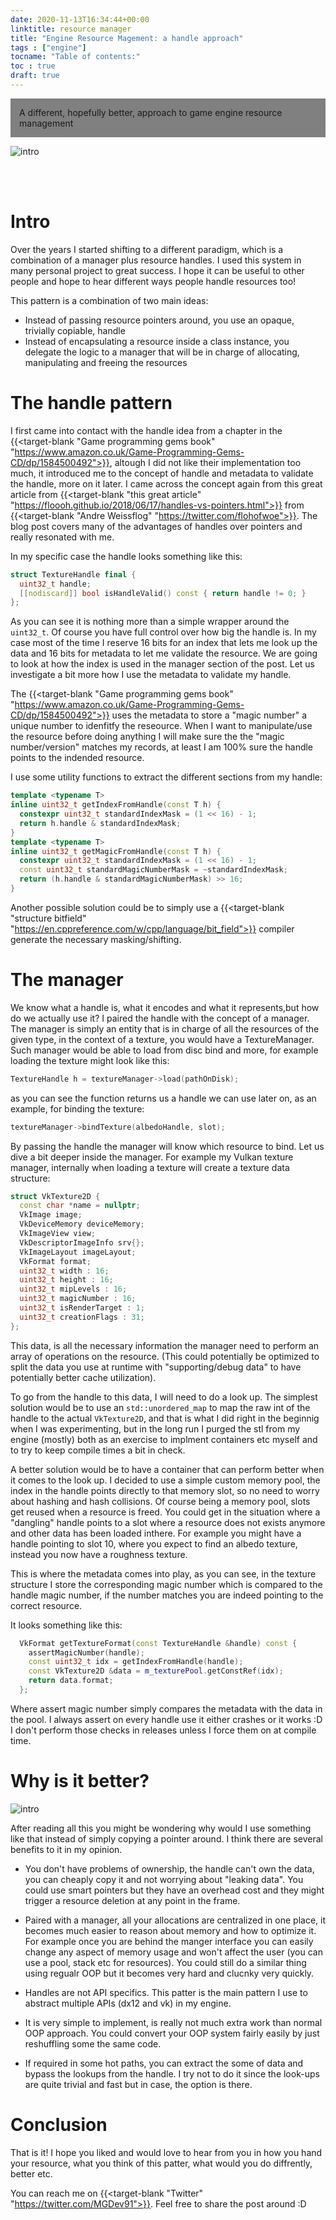 ```yaml
---
date: 2020-11-13T16:34:44+00:00
linktitle: resource manager 
title: "Engine Resource Magement: a handle approach"
tags : ["engine"]
tocname: "Table of contents:"
toc : true
draft: true
---
```


<p style="background:gray;padding: 1em;">
A different, hopefully better, approach to game engine resource management
</p>

![intro](../images/24_handles/handle.jpg)


<br><br>

# Intro 
Over the years I started shifting to a different paradigm, which is a combination of a manager plus resource handles. I used this system in many personal project to great success. I hope it can be useful to other people and hope to hear different ways people handle resources too! 

This pattern is a combination of two main ideas:
- Instead of passing resource pointers around, you use an opaque, trivially copiable, handle
- Instead of encapsulating a resource inside a class instance, you delegate the logic to a manager that will be in charge of allocating, manipulating and freeing the resources

# The handle pattern
I first came into contact with the handle idea from a chapter in the 
{{<target-blank "Game programming gems book" "https://www.amazon.co.uk/Game-Programming-Gems-CD/dp/1584500492">}}, altough I did not like their implementation too much, 
it introduced me to the concept of handle and metadata to validate the handle, more on it later. I came across the concept again from 
this great article from 
{{<target-blank "this great article" "https://floooh.github.io/2018/06/17/handles-vs-pointers.html">}} from
{{<target-blank "Andre Weissflog" "https://twitter.com/flohofwoe">}}. The blog post covers many of the advantages of handles over pointers and really resonated with me.

In my specific case the handle looks something like this:

```cpp
struct TextureHandle final {
  uint32_t handle;
  [[nodiscard]] bool isHandleValid() const { return handle != 0; }
};
```

As you can see it is nothing more than a simple wrapper around the ```uint32_t```. Of course you have full control over how big the handle is. In my case most of the time I reserve 
16 bits for an index that lets me look up the data and 16 bits for metadata to let me validate the resource. We are going to look at how the index is used in the manager section of the post.
Let us investigate a bit more how I use the metadata to validate my handle.

The {{<target-blank "Game programming gems book" "https://www.amazon.co.uk/Game-Programming-Gems-CD/dp/1584500492">}} uses the metadata to store a "magic number" a unique number to idenfitfy the reseource. When I want to manipulate/use the resource before doing anything I will make sure the the "magic number/version" matches my records, at least I am 100% sure the handle points to the indended resource.

I use some utility functions to extract the different sections from my handle:

```cpp
template <typename T>
inline uint32_t getIndexFromHandle(const T h) {
  constexpr uint32_t standardIndexMask = (1 << 16) - 1;
  return h.handle & standardIndexMask;
}
template <typename T>
inline uint32_t getMagicFromHandle(const T h) {
  constexpr uint32_t standardIndexMask = (1 << 16) - 1;
  const uint32_t standardMagicNumberMask = ~standardIndexMask;
  return (h.handle & standardMagicNumberMask) >> 16;
}
``` 

Another possible solution could be to simply use a 
{{<target-blank "structure bitfield" "https://en.cppreference.com/w/cpp/language/bit_field">}} 
compiler generate the necessary masking/shifting.

# The manager

We know what a handle is, what it encodes and what it represents,but how do we actually use it?
I paired the handle with the concept of a manager. The manager is simply an entity that is in charge of all the resources of the given type, in the context of a texture, you would have a TextureManager.
Such manager would be able to load from disc bind and more, for example loading the texture might look like this:

```cpp
TextureHandle h = textureManager->load(pathOnDisk);
```

as you can see the function returns us a handle we can use later on, as an example, for binding the texture:

```cpp
textureManager->bindTexture(albedoHandle, slot);
```

By passing the handle the manager will know which resource to bind. Let us dive a bit deeper inside the manager. For example my Vulkan texture manager, internally when loading a texture will create 
a texture data structure:

```cpp
struct VkTexture2D {
  const char *name = nullptr;
  VkImage image;
  VkDeviceMemory deviceMemory;
  VkImageView view;
  VkDescriptorImageInfo srv{};
  VkImageLayout imageLayout;
  VkFormat format;
  uint32_t width : 16;
  uint32_t height : 16;
  uint32_t mipLevels : 16;
  uint32_t magicNumber : 16;
  uint32_t isRenderTarget : 1;
  uint32_t creationFlags : 31;
};
```

This data, is all the necessary information the manager need to perform an array of operations on the resource. (This could potentially be optimized to split the data you use at runtime with "supporting/debug data" to have potentially better cache utilization).

To go from the handle to this data, I will need to do a look up. The simplest solution would be to use an ```std::unordered_map``` to map the raw int of the handle to the actual ```VkTexture2D```,
and that is what I did right in the beginnig when I was experimenting, but in the long run I purged the stl from my engine (mostly) both as an exercise to implment containers etc myself and to try to keep compile times a bit in check.

A better solution would be to have a container that can perform better when it comes to the look up. I decided to use a simple custom memory pool, the index in the handle points directly to that memory slot, so no need to worry about hashing and hash collisions. Of course being a memory pool, slots get reused when a resource is freed. You could get in the situation where a "dangling" handle points to a slot where a resource does not exists anymore and other data has been loaded inthere. For example you might have a handle pointing to slot 10, where you expect to find an albedo texture, instead you now have a roughness texture.

This is where the metadata comes into play, as you can see, in the texture structure I store the corresponding magic number which is compared to the handle magic number, if the number matches you are indeed pointing to the correct resource.

It looks something like this:
```cpp
  VkFormat getTextureFormat(const TextureHandle &handle) const {
    assertMagicNumber(handle);
    const uint32_t idx = getIndexFromHandle(handle);
    const VkTexture2D &data = m_texturePool.getConstRef(idx);
    return data.format;
  };
```

Where assert magic number simply compares the metadata with the data in the pool. I always assert on every handle use it either crashes or it works :D I don't perform those checks in releases unless I force them on at compile time.


# Why is it better?


![intro](https://media.tenor.com/images/fab0bbf2eb62ed8b58ff9ae70a1ec3ee/tenor.gif)

After reading all this you might be wondering why would I use something like that instead of simply copying a pointer around. I think there are several benefits to it in my opinion.

- You don't have problems of ownership, the handle can't own the data, you can cheaply copy it and not worrying about "leaking data". You could use smart pointers but they have an overhead cost and they might trigger a resource deletion at any point in the frame.

- Paired with a manager, all your allocations are centralized in one place, it becomes much easier to reason about memory and how to optimize it. For example once you are behind the manger interface you can easily change any aspect of memory usage and won't affect the user (you can use a pool, stack etc for resources). You could still do a similar thing using regualr OOP but it becomes very hard and clucnky very quickly.

- Handles are not API specifics. This patter is the main pattern I use to abstract multiple APIs (dx12 and vk) in my engine. 
- It is very simple to implement, is really not much extra work than  normal OOP approach. You could convert your OOP system fairly easily by just reshuffling some the same code.

- If required in some hot paths, you can extract the some of data and bypass the lookups from the handle. I try not to do it since the look-ups are quite trivial and fast but in case, the option is there.


# Conclusion

That is it! I hope you liked and would love to hear from you in how you hand your resource, what you think of this patter, what would you do diffrently, better etc.

You can reach me on {{<target-blank "Twitter" "https://twitter.com/MGDev91">}}. Feel free to share the post around :D


